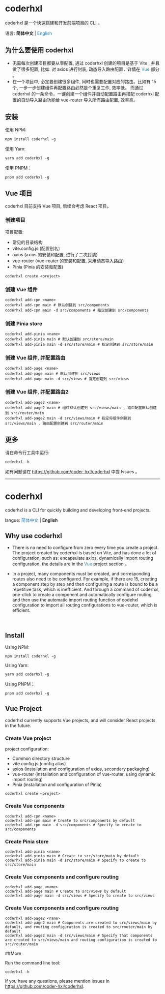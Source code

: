 # <div id="cn">coderhxl</div>

coderhxl 是一个快速搭建和开发前端项目的 CLI 。

语言: **简体中文** | <a href="#en" style="color: #2177b8; text-decoration: none">English</a>

## 为什么要使用 coderhxl
* 无需每次创建项目都要从零配置, 通过 coderhxl 创建的项目是基于 Vite , 并且做了很多配置, 比如: 对 axios 进行封装, 动态导入路由配置，详情在 <a href="#cn-vue" style="color: #2f90b9; text-decoration: none">Vue</a> 部分 。
* 在一个项目中, 必定要创建很多组件, 同时也需要配置对应的路由。比如有 15 个,  一步一步创建组件再配置路由必然是个重复工作, 效率低。 而通过 coderhxl 的一条命令，一键创建一个组件并自动配置路由再搭配 coderhxl 配置的自动导入路由功能给 vue-router 导入所有路由配置, 效率高。

## 安装
使用 NPM: 

```shell
npm install coderhxl -g
```

使用 Yarn:
```shell
yarn add coderhxl -g
```

使用 PNPM：
```shell
pnpm add coderhxl -g
```

## <h2 id="cn-vue">Vue 项目</h2>
coderhxl 目前支持 Vue 项目, 后续会考虑 React 项目。

### 创建项目

项目配置:

- 常见的目录结构
- vite.config.js  (配置别名)
- axios (axios 的安装和配置, 进行了二次封装)
- vue-router (vue-router 的安装和配置, 采用动态导入路由)
- Pinia (Pinia 的安装和配置)

```shell
coderhxl create <project>
```

### 创建 Vue 组件
```shell
coderhxl add-cpn <name> 
coderhxl add-cpn main # 默认创建到 src/components
coderhxl add-cpn main -d src/components # 指定创建到 src/components
```

### 创建 Pinia store
```shell
coderhxl add-pinia <name> 
coderhxl add-pinia main # 默认创建到 src/store/main 
coderhxl add-pinia main -d src/store/main # 指定创建到 src/store/main
```

### 创建 Vue 组件, 并配置路由

```shell
coderhxl add-page <name> 
coderhxl add-page main # 默认创建到 src/views 
coderhxl add-page main -d src/views # 指定创建到 src/views
```

### 创建 Vue 组件, 并配置路由2
```shell
coderhxl add-page2 <name>
coderhxl add-page2 main # 组件默认创建到 src/views/main , 路由配置默认创建到 src/router/main
coderhxl add-page2 main -d src/views/main # 指定将组件创建到 src/views/main , 路由配置创建到 src/router/main
```

## 更多
请在命令行工具中运行:
```shell
coderhxl -h
```

如有问题请在 https://github.com/coder-hxl/coderhxl 中提 Issues 。



------





# <div id="en">coderhxl</div>

coderhxl is a CLI for quickly building and developing front-end projects.

langue: <a href="#cn" style="color: #2177b8; text-decoration: none">简体中文</a> | **English**

## Why use coderhxl
* There is no need to configure from zero every time you create a project. The project created by coderhxl is based on Vite, and has done a lot of configuration, such as: encapsulate axios, dynamically import routing configuration, the details are in the <a href="#en-vue" style="color: #2f90b9; text-decoration: none">Vue</a> project section 。
* In a project, many components must be created, and corresponding routes also need to be configured. For example, if there are 15, creating a component step by step and then configuring a route is bound to be a repetitive task, which is inefficient. And through a command of coderhxl, one-click to create a component and automatically configure routing and then use the automatic import routing function of codehxl configuration to import all routing configurations to vue-router, which is efficient.

  ​

## Install
Using NPM: 

```shell
npm install coderhxl -g
```

Using Yarn:
```shell
yarn add coderhxl -g
```

Using PNPM：
```shell
pnpm add coderhxl -g
```

## <h2 id="en-vue">Vue Project</h2>
coderhxl currently supports Vue projects, and will consider React projects in the future.

### Create  Vue project

project configuration:

- Common directory structure
- vite.config.js (config alias)
- axios (installation and configuration of axios, secondary packaging)
- vue-router (installation and configuration of vue-router, using dynamic import routing)
- Pinia (installation and configuration of Pinia)

```shell
coderhxl create <project>
```

### Create Vue components
```shell
coderhxl add-cpn <name> 
coderhxl add-cpn main # Create to src/components by default
coderhxl add-cpn main -d src/components # Specify to create to src/components
```

### Create Pinia store
```shell
coderhxl add-pinia <name> 
coderhxl add-pinia main # Create to src/store/main by default
coderhxl add-pinia main -d src/store/main # Specify to create to src/store/main
```

### Create Vue components and configure routing

```shell
coderhxl add-page <name> 
coderhxl add-page main # Create to src/views by default
coderhxl add-page main -d src/views # Specify to create to src/views
```

### Create Vue components and configure routing
```shell
coderhxl add-page2 <name>
coderhxl add-page2 main # Components are created to src/views/main by default, and routing configuration is created to src/router/main by default
coderhxl add-page2 main -d src/views/main # Specify that components are created to src/views/main and routing configuration is created to src/router/main
```

##More

Run the command line tool:

```shell
coderhxl -h
```

If you have any questions, please mention Issues in https://github.com/coder-hxl/coderhxl.